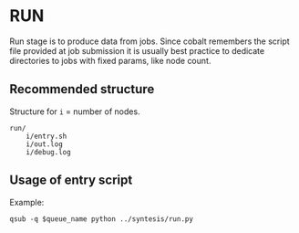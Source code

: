 # RUN

Run stage is to produce data from jobs. 
Since cobalt remembers the script file provided at job submission it is usually best practice to
dedicate directories to jobs with fixed params, like node count.

## Recommended structure

Structure for `i` = number of nodes.

    run/
        i/entry.sh
        i/out.log
        i/debug.log

## Usage of entry script
Example:

    qsub -q $queue_name python ../syntesis/run.py
